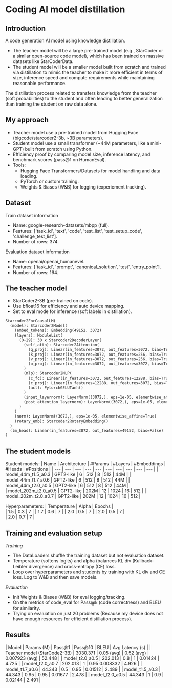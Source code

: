 # Coding AI model distillation

## Introduction
A code generation AI model using knowledge distillation. 
- The teacher model will be a large pre-trained model (e.g., StarCoder or a similar open-source code model), which has been trained on massive datasets like StarCoderData. 
- The student model will be a smaller model built from scratch and trained via distillation to mimic the teacher to make it more efficient in terms of size, inference speed and compute requirements while maintaining reasonable performance.

The distillation process related to transfers knowledge from the teacher (soft probabilities) to the student and often leading to better generalization than training the student on raw data alone. 

## My approach
- Teacher model use a pre-trained model from Hugging Face (bigcode/starcoder2-3b, ~3B parameters).
- Student model use a small transformer (~44M parameters, like a mini-GPT) built from scratch using Python.
- Efficiency proof by comparing model size, inference latency, and benchmark scores (pass@1 on HumanEval).
- Tools:
    - Hugging Face Transformers/Datasets for model handling and data loading.
    - PyTorch or custom training.
    - Weights & Biases (W&B) for logging (experiement tracking).
 
## Dataset
Train dataset information
- Name: google-research-datasets/mbpp (full).
- Features: ['task_id', 'text', 'code', 'test_list', 'test_setup_code', 'challenge_test_list'].
- Number of rows: 374.

Evaluation dataset information
- Name: openai/openai_humanevel.
- Features: ['task_id', 'prompt', 'canonical_solution', 'test', 'entry_point'].
- Number of rows: 164.

## The teacher model
- StarCoder2-3B (pre-trained on code).
- Use bfloat16 for efficiency and auto device mapping.
- Set to eval mode for inference (soft labels in distillation).
```markdown
Starcoder2ForCausalLM(
  (model): Starcoder2Model(
    (embed_tokens): Embedding(49152, 3072)
    (layers): ModuleList(
      (0-29): 30 x Starcoder2DecoderLayer(
        (self_attn): Starcoder2Attention(
          (q_proj): Linear(in_features=3072, out_features=3072, bias=True)
          (k_proj): Linear(in_features=3072, out_features=256, bias=True)
          (v_proj): Linear(in_features=3072, out_features=256, bias=True)
          (o_proj): Linear(in_features=3072, out_features=3072, bias=True)
        )
        (mlp): Starcoder2MLP(
          (c_fc): Linear(in_features=3072, out_features=12288, bias=True)
          (c_proj): Linear(in_features=12288, out_features=3072, bias=True)
          (act): PytorchGELUTanh()
        )
        (input_layernorm): LayerNorm((3072,), eps=1e-05, elementwise_affine=True)
        (post_attention_layernorm): LayerNorm((3072,), eps=1e-05, elementwise_affine=True)
      )
    )
    (norm): LayerNorm((3072,), eps=1e-05, elementwise_affine=True)
    (rotary_emb): Starcoder2RotaryEmbedding()
  )
  (lm_head): Linear(in_features=3072, out_features=49152, bias=False)
)
```

## The student models

Student models:
| Name | Architecture | #Params | #Layers | #Embeddings | #Heads | #Positions | 
| --- | --- | --- | --- | --- | --- | --- | --- | --- | --- |
| model_44m_t1.5_a0.3 | GPT2-like | 6 | 512 | 8 | 512 | 44M | 
| model_44m_t1.7_a0.6 | GPT2-like | 6 | 512 | 8 | 512 | 44M | 
| model_44m_t2.0_a0.5 | GPT2-like | 6 | 512 | 8 | 512 | 44M |   
| model_202m_t2.0_a0.5 | GPT2-like | 202M | 12 | 1024 | 16 | 512 |
| model_202m_t2.0_a0.7 | GPT2-like | 202M | 12 | 1024 | 16 | 512 | 

Hyperparameters:
| Temperature | Alpha | Epochs |  
| 1.5 | 0.3 | 7 | 
| 1.7 | 0.6 | 7 | 
| 2.0 | 0.5 | 7 |
| 2.0 | 0.5 | 7 |  
| 2.0 | 0.7 | 7 |

## Training and evaluation setup
*Training*
- The DataLoaders shuffle the training dataset but not evaluation dataset.
- Temperature (softens logits) and alpha (balances KL div (Kullback–Leibler divergence) and cross-entropy (CE) loss.
- Loop over hyperparameters and students by training with KL div and CE loss. Log to W&B and then save models.

*Evaluation*
- Init Weights & Biases (W&B) for eval logging/tracking.
- On the metrics of code_eval for Pass@k (code correctness) and BLEU for similarity.
- Trying on evaluation on just 20 problems (Because my device does not have enough resources for efficient distillation process).

## Results
| Model | Params (M) | Pass@1 | Pass@10 | BLEU | Avg Latency (s) |
| Teacher model (StarCode2-3B) | 3030.371 | 0.05 (avg) | 0.52 (avg) | 0.007923 (avg) | 52.448 |
| model_t2.0_a0.5 | 202.013 | 0.8 | 1 | 0.01424 | 4.725 |
| model_t2.0_a0.7 | 202.013 | 1 | 0.95 0.008332 | 4.926 |
| model_t1.7_a0.6 | 44.343 | 0.5 | 0.95 | 0.01512 | 2.489 | 
| model_t1.5_a0.3 | 44.343 | 0.95 | 0.95 | 0.01677 | 2.478 |
| model_t2.0_a0.5 | 44.343 | 1 | 0.9 | 0.02144 | 2.491 |





